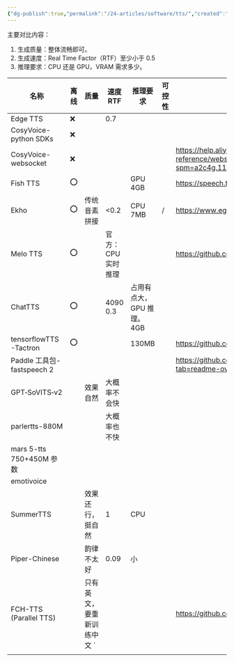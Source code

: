```yaml
---
{"dg-publish":true,"permalink":"/24-articles/software/tts/","created":"2024-08-25T18:25:50.531+08:00"}
---
```


主要对比内容：
1. 生成质量：整体流畅即可。
2. 生成速度：Real Time Factor（RTF）至少小于 0.5
3. 推理要求：CPU 还是 GPU，VRAM 需求多少。

| 名称                      | 离线    | 质量             | 速度 RTF      | 推理要求             | 可控性 | 链接                                                                                                                      |
| ----------------------- | ----- | -------------- | ----------- | ---------------- | --- | ----------------------------------------------------------------------------------------------------------------------- |
| Edge TTS                | ❌     |                | 0.7         |                  |     |                                                                                                                         |
| CosyVoice-python SDKs   | ❌<br> |                |             |                  |     |                                                                                                                         |
| CosyVoice-websocket     | ❌<br> |                |             |                  |     | https://help.aliyun.com/zh/isi/developer-reference/websocket-protocol-description?spm=a2c4g.11186623.0.0.748e5757uTmjSr |
| Fish TTS                | ⭕     |                |             | GPU 4GB          |     | https://speech.fish.audio/                                                                                              |
| Ekho                    | ⭕<br> | 传统音素拼接         | <0.2        | CPU 7MB          | /   | https://www.eguidedog.net/ekho.php                                                                                      |
| Melo TTS                | ⭕<br> |                | 官方：CPU 实时推理 |                  |     | https://github.com/myshell-ai/MeloTTS                                                                                   |
| ChatTTS                 | ⭕<br> |                | 4090 0.3    | 占用有点大，GPU 推理。4GB |     |                                                                                                                         |
| tensorflowTTS-Tactron   | ⭕<br> |                |             | 130MB            |     | https://github.com/Z-yq/TensorflowTTS                                                                                   |
| Paddle 工具包-fastspeech 2 |       |                |             |                  |     | https://github.com/PaddlePaddle/PaddleSpeech?tab=readme-ov-file                                                         |
| GPT‐SoVITS‐v2           |       | 效果自然           | 大概率不会快      |                  |     |                                                                                                                         |
| parlertts-880M          |       |                | 大概率也不快      |                  |     |                                                                                                                         |
| mars 5-tts 750+450M 参数  |       |                |             |                  |     |                                                                                                                         |
| emotivoice              |       |                |             |                  |     |                                                                                                                         |
| SummerTTS               |       | 效果还行，挺自然       | 1           | CPU              |     |                                                                                                                         |
| Piper-Chinese           |       | 韵律不太好          | 0.09        | 小                |     |                                                                                                                         |
| FCH-TTS (Parallel TTS)  |       | 只有英文，要重新训练中文 ` |             |                  |     | https://github.com/atomicoo/FCH-TTS<br>                                                                                 |
|                         |       |                |             |                  |     |                                                                                                                         |
